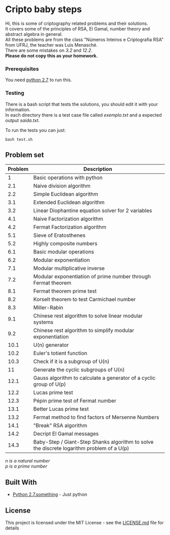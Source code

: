 # Cripto baby steps

Hi, this is some of criptography related problems and their solutions.  
It covers some of the principles of RSA, El Gamal, number theory and abstract algebra in general.  
All these problems are from the class "Números Inteiros e Criptografia RSA" from UFRJ, the teacher was Luis Menasché.  
There are some mistakes on *3.2* and *12.2*.  
**Please do not copy this as your homework.**  

### Prerequisites

You need [python 2.7](https://www.python.org/downloads/) to run this.

### Testing

There is a bash script that tests the solutions, you should edit it with your information.  
In each directory there is a test case file called *exemplo.txt* and a expected output *saida.txt*.  

To run the tests you can just:
```
bash test.sh
```

## Problem set

| Problem | Description                                                                               |
| ------- | ----------------------------------------------------------------------------------------- |
| 1		  | Basic operations with python                                                              |
| 2.1	  | Naive division algorithm                                                                  |
| 2.2	  | Simple Euclidean algorithm                                                                |
| 3.1	  | Extended Euclidean algorithm                                                              |
| 3.2	  | Linear Diophantine equation solver for 2 variables                                        |
| 4.1	  | Naive Factorization algorithm                                                             |
| 4.2	  | Fermat Factorization algorithm                                                            |
| 5.1	  | Sieve of Eratosthenes                                                                     |
| 5.2	  | Highly composite numbers                                                                  |
| 6.1	  | Basic modular operations                                                                  |
| 6.2	  | Modular exponentiation                                                                    |
| 7.1	  | Modular multiplicative inverse                                                            |
| 7.2	  | Modular exponentiation of prime number through Fermat theorem                             |
| 8.1	  | Fermat theorem prime test                                                                 |
| 8.2	  | Korselt theorem to test Carmichael number                                                 |
| 8.3	  | Miller-Rabin                                                                              |
| 9.1	  | Chinese rest algorithm to solve linear modular systems                                    |
| 9.2	  | Chinese rest algorithm to simplify modular exponentiation                                 |
| 10.1	  | U(n) generator                                                                            |
| 10.2	  | Euler's totient function                                                                  |
| 10.3	  | Check if it is a subgroup of U(n)                                                         |
| 11	  | Generate the cyclic subgroups of U(n)                                                     |
| 12.1	  | Gauss algorithm to calculate a generator of a cyclic group of U(p)                        |
| 12.2	  | Lucas prime test                                                                          |
| 12.3	  | Pépin prime test of Fermat number                                                         |
| 13.1	  | Better Lucas prime test                                                                   |
| 13.2	  | Fermat method to find factors of Mersenne Numbers                                         |
| 14.1	  | "Break" RSA algorithm                                                                     |
| 14.2	  | Decript El Gamal messages                                                                 |
| 14.3	  | Baby-Step / Giant-Step Shanks algorithm to solve the discrete logarithm problem of a U(p) |

*n is a natural number*  
*p is a prime number*  

## Built With

* [Python 2.7.something](https://www.python.org/downloads/) - Just python

## License

This project is licensed under the MIT License - see the [LICENSE.md](LICENSE.md) file for details

